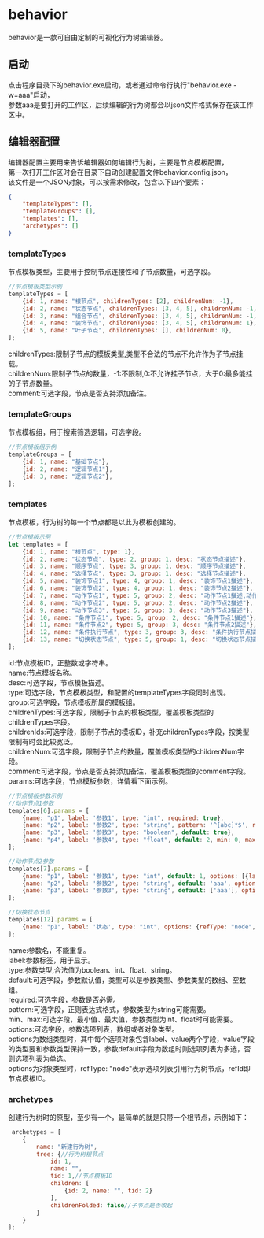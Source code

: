 # behavior

behavior是一款可自由定制的可视化行为树编辑器。

## 启动

点击程序目录下的behavior.exe启动，或者通过命令行执行"behavior.exe -w=aaa"启动，<br>
参数aaa是要打开的工作区，后续编辑的行为树都会以json文件格式保存在该工作区中。

## 编辑器配置

编辑器配置主要用来告诉编辑器如何编辑行为树，主要是节点模板配置，<br>
第一次打开工作区时会在目录下自动创建配置文件behavior.config.json，<br>
该文件是一个JSON对象，可以按需求修改，包含以下四个要素：

```json
{
    "templateTypes": [],
    "templateGroups": [],
    "templates": [],
    "archetypes": []
}
```

### templateTypes

节点模板类型，主要用于控制节点连接性和子节点数量，可选字段。

```js
//节点模板类型示例
templateTypes = [
    {id: 1, name: "根节点", childrenTypes: [2], childrenNum: -1},
    {id: 2, name: "状态节点", childrenTypes: [3, 4, 5], childrenNum: -1, comment: true},
    {id: 3, name: "组合节点", childrenTypes: [3, 4, 5], childrenNum: -1, comment: true},
    {id: 4, name: "装饰节点", childrenTypes: [3, 4, 5], childrenNum: 1},
    {id: 5, name: "叶子节点", childrenTypes: [], childrenNum: 0},
];
```

childrenTypes:限制子节点的模板类型,类型不合法的节点不允许作为子节点挂载。<br>
childrenNum:限制子节点的数量，-1:不限制,0:不允许挂子节点，大于0:最多能挂的子节点数量。<br>
comment:可选字段，节点是否支持添加备注。

### templateGroups

节点模板组，用于搜索筛选逻辑，可选字段。

```js
//节点模板组示例
templateGroups = [
    {id: 1, name: "基础节点"},
    {id: 2, name: "逻辑节点1"},
    {id: 3, name: "逻辑节点2"},
];
```

### templates

节点模板，行为树的每一个节点都是以此为模板创建的。

```js
//节点模板示例
let templates = [
    {id: 1, name: "根节点", type: 1},
    {id: 2, name: "状态节点", type: 2, group: 1, desc: "状态节点描述"},
    {id: 3, name: "顺序节点", type: 3, group: 1, desc: "顺序节点描述"},
    {id: 4, name: "选择节点", type: 3, group: 1, desc: "选择节点描述"},
    {id: 5, name: "装饰节点1", type: 4, group: 1, desc: "装饰节点1描述"},
    {id: 6, name: "装饰节点2", type: 4, group: 1, desc: "装饰节点2描述"},
    {id: 7, name: "动作节点1", type: 5, group: 2, desc: "动作节点1描述,动作节点1描述,\n动作节点1描述,动作节点1描述,\n动作节点1描述"},
    {id: 8, name: "动作节点2", type: 5, group: 2, desc: "动作节点2描述"},
    {id: 9, name: "动作节点3", type: 5, group: 3, desc: "动作节点3描述"},
    {id: 10, name: "条件节点1", type: 5, group: 2, desc: "条件节点1描述"},
    {id: 11, name: "条件节点2", type: 5, group: 3, desc: "条件节点2描述"},
    {id: 12, name: "条件执行节点", type: 3, group: 3, desc: "条件执行节点描述", childrenTypes: [3, 4, 5], childrenNum: 3, comment: false},
    {id: 13, name: "切换状态节点", type: 5, group: 1, desc: "切换状态节点描述", childrenIds: []},
];
```

id:节点模板ID，正整数或字符串。<br>
name:节点模板名称。<br>
desc:可选字段，节点模板描述。<br>
type:可选字段，节点模板类型，和配置的templateTypes字段同时出现。<br>
group:可选字段，节点模板所属的模板组。<br>
childrenTypes:可选字段，限制子节点的模板类型，覆盖模板类型的childrenTypes字段。<br>
childrenIds:可选字段，限制子节点的模板ID，补充childrenTypes字段，按类型限制有时会比较宽泛。<br>
childrenNum:可选字段，限制子节点的数量，覆盖模板类型的childrenNum字段。<br>
comment:可选字段，节点是否支持添加备注，覆盖模板类型的comment字段。<br>
params:可选字段，节点模板参数，详情看下面示例。

```js
//节点模板参数示例
//动作节点1参数
templates[6].params = [
    {name: "p1", label: '参数1', type: "int", required: true},
    {name: "p2", label: '参数2', type: "string", pattern: '^[abc]*$', required: true},
    {name: "p3", label: '参数3', type: "boolean", default: true},
    {name: "p4", label: '参数4', type: "float", default: 2, min: 0, max: 100},
];

//动作节点2参数
templates[7].params = [
    {name: "p1", label: '参数1', type: "int", default: 1, options: [{label: '选项1-1', value: 1}, {label: '选项1-2', value: 2}]},
    {name: "p2", label: '参数2', type: "string", default: 'aaa', options: [{label: '选项2-1', value: 'aaa'}, {label: '选项2-2', value: 'bbb'}]},//单选
    {name: "p3", label: '参数3', type: "string", default: ['aaa'], options: [{label: '选项3-1', value: 'aaa'}, {label: '选项3-2', value: 'bbb'}]},//多选
];

//切换状态节点
templates[12].params = [
    {name: "p1", label: '状态', type: "int", options: {refType: "node", refId: 2}}
];
```

name:参数名，不能重复。<br>
label:参数标签，用于显示。<br>
type:参数类型,合法值为boolean、int、float、string。<br>
default:可选字段，参数默认值，类型可以是参数类型、参数类型的数组、空数组。<br>
required:可选字段，参数是否必需。<br>
pattern:可选字段，正则表达式格式，参数类型为string可能需要。<br>
min、max:可选字段，最小值、最大值，参数类型为int、float时可能需要。<br>
options:可选字段，参数选项列表，数组或者对象类型。<br>
options为数组类型时，其中每个选项对象包含label、value两个字段，value字段的类型要和参数类型保持一致，参数default字段为数组时则选项列表为多选，否则选项列表为单选。<br>
options为对象类型时，refType: "node"表示选项列表引用行为树节点，refId即节点模板ID。<br>

### archetypes

创建行为树时的原型，至少有一个，最简单的就是只带一个根节点，示例如下：

```js
 archetypes = [
    {
        name: "新建行为树",
        tree: {//行为树根节点
            id: 1,
            name: "",
            tid: 1,//节点模板ID
            children: [
                {id: 2, name: "", tid: 2}
            ],
            childrenFolded: false//子节点是否收起
        }
    }
];
```
